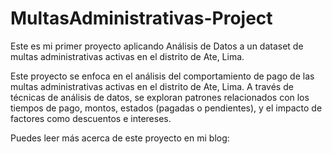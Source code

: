 # MultasAdministrativas-Project
Este es mi primer proyecto aplicando Análisis de Datos a un dataset de multas administrativas activas en el distrito de Ate, Lima.

Este proyecto se enfoca en el análisis del comportamiento de pago de las multas administrativas activas en el distrito de Ate, Lima. A través de técnicas de análisis de datos, se exploran patrones relacionados con los tiempos de pago, montos, estados (pagadas o pendientes), y el impacto de factores como descuentos e intereses.

Puedes leer más acerca de este proyecto en mi blog: 

